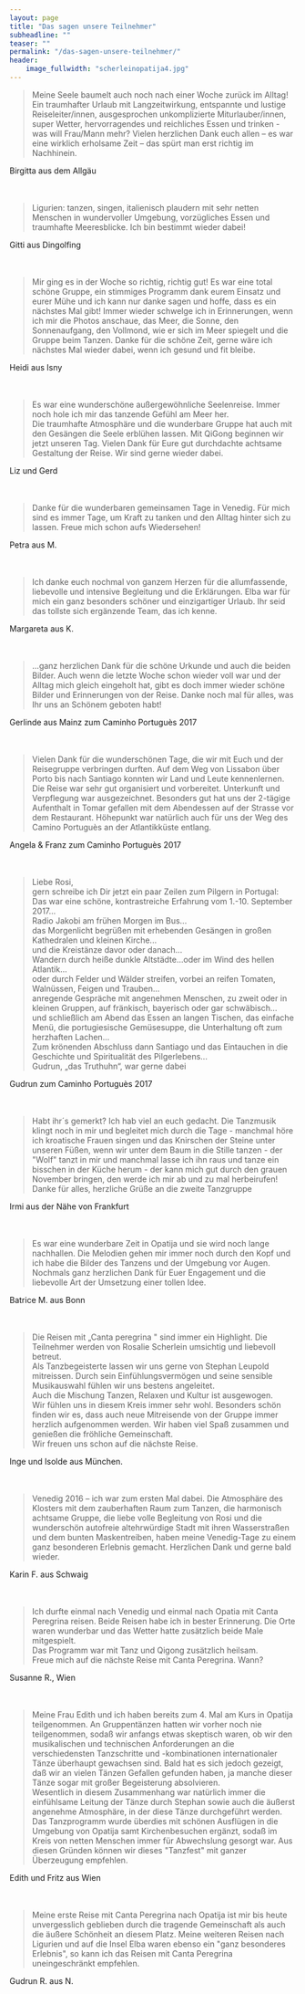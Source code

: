 ```yaml
---
layout: page
title: "Das sagen unsere Teilnehmer"
subheadline: ""
teaser: ""
permalink: "/das-sagen-unsere-teilnehmer/"
header:
    image_fullwidth: "scherleinopatija4.jpg"
---
```

> Meine Seele baumelt auch noch nach einer Woche zurück im Alltag! Ein traumhafter Urlaub mit Langzeitwirkung, entspannte und lustige Reiseleiter/innen, ausgesprochen unkomplizierte Miturlauber/innen, super Wetter, hervorragendes und reichliches Essen und trinken - was will Frau/Mann mehr? Vielen herzlichen Dank euch allen – es war eine wirklich erholsame Zeit – das spürt man erst richtig im Nachhinein.

Birgitta aus dem Allgäu
<br><br><br>

> Ligurien: tanzen, singen, italienisch plaudern mit sehr netten Menschen in wundervoller Umgebung, vorzügliches Essen und traumhafte Meeresblicke. Ich bin bestimmt wieder dabei!

Gitti aus Dingolfing
<br><br><br>

> Mir ging es in der Woche so richtig, richtig gut! Es war eine total schöne Gruppe, ein stimmiges Programm dank eurem Einsatz und eurer Mühe und ich kann nur danke sagen und hoffe, dass es ein nächstes Mal gibt! Immer wieder schwelge ich in Erinnerungen, wenn ich mir die Photos anschaue, das Meer, die Sonne, den Sonnenaufgang, den Vollmond, wie er sich im Meer spiegelt und die Gruppe beim Tanzen. Danke für die schöne Zeit, gerne wäre ich nächstes Mal wieder dabei, wenn ich gesund und fit bleibe.

Heidi aus Isny
<br><br><br>

> Es war eine wunderschöne außergewöhnliche Seelenreise. Immer noch hole ich mir das tanzende Gefühl am Meer her.  
Die traumhafte Atmosphäre und die wunderbare Gruppe hat auch mit den Gesängen die Seele erblühen lassen. Mit QiGong beginnen wir jetzt unseren Tag. Vielen Dank für Eure gut durchdachte achtsame Gestaltung der Reise. Wir sind gerne wieder dabei.

Liz und Gerd
<br><br><br>

> Danke für die wunderbaren gemeinsamen Tage in Venedig. Für mich sind es immer Tage, um Kraft zu tanken und den Alltag hinter sich zu lassen. Freue mich schon aufs Wiedersehen!

Petra aus M.
<br><br><br>

> Ich danke euch nochmal von ganzem Herzen für die allumfassende, liebevolle und intensive Begleitung und die Erklärungen. Elba war für mich ein ganz besonders schöner und einzigartiger Urlaub. Ihr seid das tollste sich ergänzende Team, das ich kenne.

Margareta aus K.
<br><br><br>

> ...ganz herzlichen Dank für die schöne Urkunde und auch die beiden Bilder. Auch wenn die letzte Woche schon wieder voll war und der Alltag mich gleich eingeholt hat, gibt es doch immer wieder schöne Bilder und Erinnerungen von der Reise. Danke noch mal für alles, was Ihr uns an Schönem geboten habt!

Gerlinde aus Mainz zum Caminho Portuguès 2017
<br><br><br>

> Vielen Dank für die wunderschönen Tage, die wir mit Euch und der Reisegruppe verbringen durften.
Auf dem Weg von Lissabon über Porto bis nach Santiago konnten wir Land und Leute kennenlernen.
Die Reise war sehr gut organisiert und vorbereitet. Unterkunft und Verpflegung war ausgezeichnet.
Besonders gut hat uns der 2-tägige Aufenthalt in Tomar gefallen mit dem Abendessen auf der Strasse vor dem Restaurant.
Höhepunkt war natürlich auch für uns der Weg des Camino Portuguès an der Atlantikküste entlang.

Angela & Franz zum Caminho Portuguès 2017
<br><br><br>

> Liebe Rosi,  
gern schreibe ich Dir jetzt ein paar Zeilen zum Pilgern in Portugal:  
Das war eine schöne, kontrastreiche Erfahrung vom 1.-10. September 2017...  
Radio Jakobi am frühen Morgen im Bus...  
das Morgenlicht begrüßen mit erhebenden Gesängen in großen Kathedralen und kleinen Kirche...  
und die Kreistänze davor oder danach...  
Wandern durch heiße dunkle Altstädte...oder im Wind des hellen Atlantik...  
oder durch Felder und Wälder streifen, vorbei an reifen Tomaten, Walnüssen, Feigen und Trauben...  
anregende Gespräche mit angenehmen Menschen, zu zweit oder in kleinen Gruppen, auf fränkisch, bayerisch oder
gar schwäbisch...  
und schließlich am Abend das Essen an langen Tischen, das einfache Menü, die portugiesische Gemüsesuppe,
die Unterhaltung oft zum herzhaften Lachen...  
Zum krönenden Abschluss dann Santiago und das Eintauchen in die Geschichte und Spiritualität des Pilgerlebens...  
Gudrun, „das Truthuhn“, war gerne dabei

Gudrun zum Caminho Portuguès 2017
<br><br><br>

> Habt ihr´s gemerkt? Ich hab viel an euch gedacht. Die Tanzmusik klingt noch in mir und begleitet mich durch die Tage - manchmal höre ich kroatische Frauen singen und das Knirschen der Steine unter unseren Füßen, wenn wir unter dem Baum in die Stille tanzen - der "Wolf" tanzt in mir und manchmal lasse ich ihn raus und tanze ein bisschen in der Küche herum - der kann mich gut durch den grauen November bringen, den werde ich mir ab und zu mal herbeirufen!  
Danke für alles, herzliche Grüße an die zweite Tanzgruppe

Irmi aus der Nähe von Frankfurt
<br><br><br>

> Es war eine wunderbare Zeit in Opatija und sie wird noch lange nachhallen. Die Melodien gehen mir immer noch durch den Kopf und ich habe die Bilder des Tanzens und der Umgebung vor Augen.  
Nochmals ganz herzlichen Dank für Euer Engagement und die liebevolle Art der Umsetzung einer tollen Idee.

Batrice M. aus Bonn
<br><br><br>

> Die Reisen mit „Canta peregrina " sind immer ein Highlight. Die Teilnehmer werden von Rosalie Scherlein umsichtig und liebevoll betreut.  
Als Tanzbegeisterte lassen wir uns gerne von Stephan Leupold mitreissen. Durch sein Einfühlungsvermögen und seine sensible Musikauswahl fühlen wir uns bestens angeleitet.   
Auch die Mischung Tanzen, Relaxen und Kultur ist ausgewogen.  
Wir fühlen uns in diesem Kreis immer sehr wohl. Besonders schön finden wir es, dass auch neue Mitreisende von der Gruppe immer herzlich aufgenommen werden. Wir haben viel Spaß zusammen und genießen die fröhliche Gemeinschaft.  
Wir freuen uns schon auf die nächste Reise.

Inge und Isolde aus München.
<br><br><br>

> Venedig 2016 – ich war zum ersten Mal dabei. Die Atmosphäre des Klosters mit dem zauberhaften Raum zum Tanzen, die harmonisch achtsame Gruppe, die liebe volle Begleitung von Rosi und die wunderschön autofreie altehrwürdige Stadt mit ihren Wasserstraßen und dem bunten Maskentreiben, haben meine Venedig-Tage zu einem ganz besonderen Erlebnis gemacht. Herzlichen Dank und gerne bald wieder.

Karin F. aus Schwaig
<br><br><br>

> Ich durfte einmal nach Venedig und einmal nach Opatia mit Canta Peregrina reisen. Beide Reisen habe ich in bester Erinnerung. Die Orte waren wunderbar und das Wetter hatte zusätzlich beide Male mitgespielt.   
Das Programm war mit Tanz und Qigong zusätzlich heilsam.  
Freue mich auf die nächste Reise mit Canta Peregrina. Wann?

Susanne R., Wien
<br><br><br>

> Meine Frau Edith und ich haben bereits zum 4. Mal am Kurs in Opatija teilgenommen. An Gruppentänzen hatten wir vorher noch nie teilgenommen, sodaß wir anfangs etwas skeptisch waren,  ob wir den musikalischen und technischen Anforderungen an die verschiedensten Tanzschritte und -kombinationen internationaler Tänze überhaupt gewachsen sind. Bald hat es sich jedoch gezeigt, daß wir an vielen Tänzen Gefallen gefunden haben, ja manche dieser Tänze  sogar mit großer Begeisterung absolvieren.  
Wesentlich in diesem Zusammenhang war natürlich immer die einfühlsame Leitung  der Tänze durch Stephan sowie auch die äußerst angenehme Atmosphäre, in der diese Tänze durchgeführt werden. Das Tanzprogramm wurde überdies mit schönen Ausflügen in die Umgebung von Opatija samt  Kirchenbesuchen ergänzt, sodaß im Kreis von netten Menschen immer für Abwechslung gesorgt war. Aus diesen Gründen können wir dieses "Tanzfest" mit ganzer Überzeugung empfehlen.

Edith und Fritz aus Wien
<br><br><br>

> Meine erste Reise mit Canta Peregrina nach Opatija ist mir bis heute unvergesslich geblieben durch die tragende Gemeinschaft als auch die äußere Schönheit an diesem Platz. Meine weiteren Reisen nach Ligurien und auf die Insel Elba waren ebenso ein "ganz besonderes Erlebnis", so kann ich das Reisen mit Canta Peregrina uneingeschränkt empfehlen.

Gudrun R. aus N.
